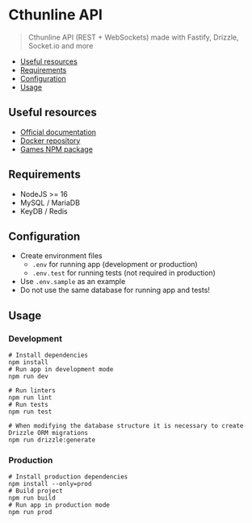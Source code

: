 # Cthunline API

> Cthunline API (REST + WebSockets) made with Fastify, Drizzle, Socket.io and more

- [Useful resources](#useful-resources)
- [Requirements](#requirements)
- [Configuration](#configuration)
- [Usage](#usage)

## Useful resources

- [Official documentation](https://doc.cthunline.org/)
- [Docker repository](https://hub.docker.com/r/cthunline/cthunline)
- [Games NPM package](https://www.npmjs.com/package/@cthunline/games)

## Requirements

- NodeJS >= 16
- MySQL / MariaDB
- KeyDB / Redis

## Configuration

- Create environment files
  - `.env` for running app (development or production)
  - `.env.test` for running tests (not required in production)
- Use `.env.sample` as an example
- Do not use the same database for running app and tests!

## Usage

### Development

```shell
# Install dependencies
npm install
# Run app in development mode
npm run dev

# Run linters
npm run lint
# Run tests
npm run test

# When modifying the database structure it is necessary to create Drizzle ORM migrations
npm run drizzle:generate
```

### Production

```shell
# Install production dependencies
npm install --only=prod
# Build project
npm run build
# Run app in production mode
npm run prod
```
